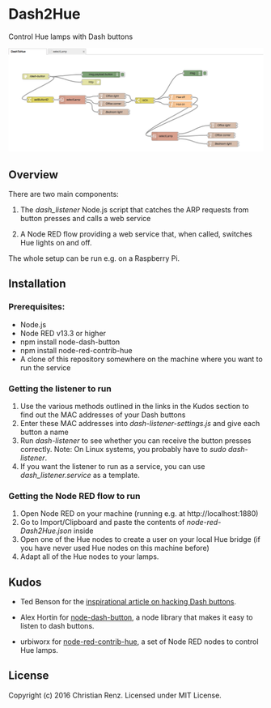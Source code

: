 Dash2Hue
========

Control Hue lamps with Dash buttons

![Image of Node RED flow](dash2hue.png)

Overview
--------

There are two main components:

1.	The *dash_listener* Node.js script that catches the ARP requests from button presses and calls a web service

2.	A Node RED flow providing a web service that, when called, switches Hue lights on and off.

The whole setup can be run e.g. on a Raspberry Pi.

Installation
------------

### Prerequisites:

-	Node.js
-	Node RED v13.3 or higher
-	npm install node-dash-button
-	npm install node-red-contrib-hue
-	A clone of this repository somewhere on the machine where you want to run the service

### Getting the listener to run

1.	Use the various methods outlined in the links in the Kudos section to find out the MAC addresses of your Dash buttons
2.	Enter these MAC addresses into *dash-listener-settings.js* and give each button a name
3.	Run *dash-listener* to see whether you can receive the button presses correctly. Note: On Linux systems, you probably have to *sudo dash-listener*.
4.	If you want the listener to run as a service, you can use *dash_listener.service* as a template.

### Getting the Node RED flow to run

1.	Open Node RED on your machine (running e.g. at http://localhost:1880\)
2.	Go to Import/Clipboard and paste the contents of *node-red-Dash2Hue.json* inside
3.	Open one of the Hue nodes to create a user on your local Hue bridge (if you have never used Hue nodes on this machine before)
4.	Adapt all of the Hue nodes to your lamps.

Kudos
-----

-	Ted Benson for the [inspirational article on hacking Dash buttons](https://medium.com/@edwardbenson/how-i-hacked-amazon-s-5-wifi-button-to-track-baby-data-794214b0bdd8#.kckvii235).

-	Alex Hortin for [node-dash-button](https://github.com/hortinstein/node-dash-button), a node library that makes it easy to listen to dash buttons.

-	urbiworx for [node-red-contrib-hue](https://github.com/urbiworx/node-red-contrib-hue), a set of Node RED nodes to control Hue lamps.

License
-------

Copyright (c) 2016 Christian Renz. Licensed under MIT License.
